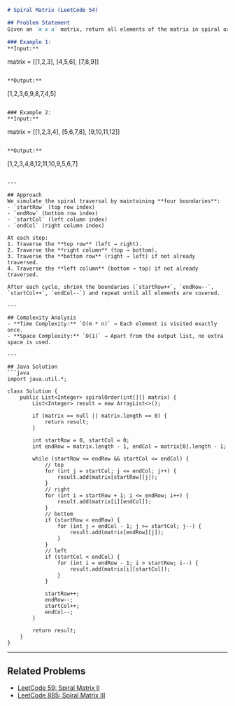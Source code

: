 
```markdown
# Spiral Matrix (LeetCode 54)

## Problem Statement
Given an `m x n` matrix, return all elements of the matrix in spiral order.

### Example 1:
**Input:**
```

matrix = [[1,2,3],
[4,5,6],
[7,8,9]]

```

**Output:**
```

[1,2,3,6,9,8,7,4,5]

```

### Example 2:
**Input:**
```

matrix = [[1,2,3,4],
[5,6,7,8],
[9,10,11,12]]

```

**Output:**
```

[1,2,3,4,8,12,11,10,9,5,6,7]

````

---

## Approach
We simulate the spiral traversal by maintaining **four boundaries**:
- `startRow` (top row index)
- `endRow` (bottom row index)
- `startCol` (left column index)
- `endCol` (right column index)

At each step:
1. Traverse the **top row** (left → right).
2. Traverse the **right column** (top → bottom).
3. Traverse the **bottom row** (right → left) if not already traversed.
4. Traverse the **left column** (bottom → top) if not already traversed.

After each cycle, shrink the boundaries (`startRow++`, `endRow--`, `startCol++`, `endCol--`) and repeat until all elements are covered.

---

## Complexity Analysis
- **Time Complexity:** `O(m * n)` → Each element is visited exactly once.
- **Space Complexity:** `O(1)` → Apart from the output list, no extra space is used.

---

## Java Solution
```java
import java.util.*;

class Solution {
    public List<Integer> spiralOrder(int[][] matrix) {
        List<Integer> result = new ArrayList<>();
        
        if (matrix == null || matrix.length == 0) {
            return result;
        }
        
        int startRow = 0, startCol = 0;
        int endRow = matrix.length - 1, endCol = matrix[0].length - 1;
        
        while (startRow <= endRow && startCol <= endCol) {
            // top
            for (int j = startCol; j <= endCol; j++) {
                result.add(matrix[startRow][j]);
            }
            // right
            for (int i = startRow + 1; i <= endRow; i++) {
                result.add(matrix[i][endCol]);
            }
            // bottom
            if (startRow < endRow) {
                for (int j = endCol - 1; j >= startCol; j--) {
                    result.add(matrix[endRow][j]);
                }
            }
            // left
            if (startCol < endCol) {
                for (int i = endRow - 1; i > startRow; i--) {
                    result.add(matrix[i][startCol]);
                }
            }
            
            startRow++;
            endRow--;
            startCol++;
            endCol--;
        }
        
        return result;
    }
}
````

---

## Related Problems

* [LeetCode 59: Spiral Matrix II](https://leetcode.com/problems/spiral-matrix-ii/)
* [LeetCode 885: Spiral Matrix III](https://leetcode.com/problems/spiral-matrix-iii/)


